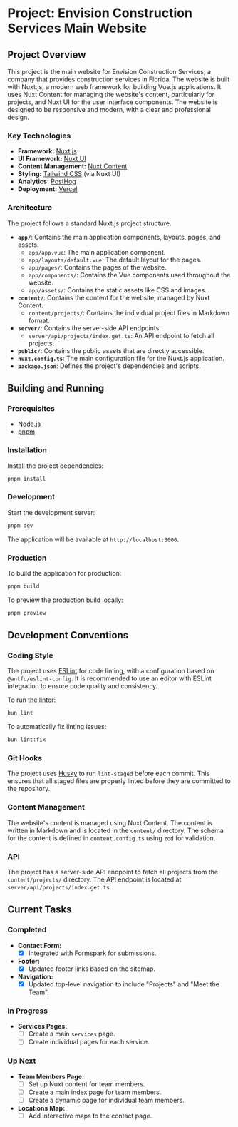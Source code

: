 # Project: Envision Construction Services Main Website

## Project Overview

This project is the main website for Envision Construction Services, a company that provides construction services in Florida. The website is built with Nuxt.js, a modern web framework for building Vue.js applications. It uses Nuxt Content for managing the website's content, particularly for projects, and Nuxt UI for the user interface components. The website is designed to be responsive and modern, with a clear and professional design.

### Key Technologies

- **Framework:** [Nuxt.js](https://nuxt.com/)
- **UI Framework:** [Nuxt UI](https://ui.nuxt.com/)
- **Content Management:** [Nuxt Content](https://content.nuxt.com/)
- **Styling:** [Tailwind CSS](https://tailwindcss.com/) (via Nuxt UI)
- **Analytics:** [PostHog](https://posthog.com/)
- **Deployment:** [Vercel](https://vercel.com/)

### Architecture

The project follows a standard Nuxt.js project structure.

- **`app/`**: Contains the main application components, layouts, pages, and assets.
  - `app/app.vue`: The main application component.
  - `app/layouts/default.vue`: The default layout for the pages.
  - `app/pages/`: Contains the pages of the website.
  - `app/components/`: Contains the Vue components used throughout the website.
  - `app/assets/`: Contains the static assets like CSS and images.
- **`content/`**: Contains the content for the website, managed by Nuxt Content.
  - `content/projects/`: Contains the individual project files in Markdown format.
- **`server/`**: Contains the server-side API endpoints.
  - `server/api/projects/index.get.ts`: An API endpoint to fetch all projects.
- **`public/`**: Contains the public assets that are directly accessible.
- **`nuxt.config.ts`**: The main configuration file for the Nuxt.js application.
- **`package.json`**: Defines the project's dependencies and scripts.

## Building and Running

### Prerequisites

- [Node.js](https://nodejs.org/)
- [pnpm](https://pnpm.io/)

### Installation

Install the project dependencies:

```bash
pnpm install
```

### Development

Start the development server:

```bash
pnpm dev
```

The application will be available at `http://localhost:3000`.

### Production

To build the application for production:

```bash
pnpm build
```

To preview the production build locally:

```bash
pnpm preview
```

## Development Conventions

### Coding Style

The project uses [ESLint](https://eslint.org/) for code linting, with a configuration based on `@antfu/eslint-config`. It is recommended to use an editor with ESLint integration to ensure code quality and consistency.

To run the linter:

```bash
bun lint
```

To automatically fix linting issues:

```bash
bun lint:fix
```

### Git Hooks

The project uses [Husky](https://typicode.github.io/husky/) to run `lint-staged` before each commit. This ensures that all staged files are properly linted before they are committed to the repository.

### Content Management

The website's content is managed using Nuxt Content. The content is written in Markdown and is located in the `content/` directory. The schema for the content is defined in `content.config.ts` using `zod` for validation.

### API

The project has a server-side API endpoint to fetch all projects from the `content/projects/` directory. The API endpoint is located at `server/api/projects/index.get.ts`.

## Current Tasks

### Completed
- **Contact Form:**
  - [x] Integrated with Formspark for submissions.
- **Footer:**
  - [x] Updated footer links based on the sitemap.
- **Navigation:**
  - [x] Updated top-level navigation to include "Projects" and "Meet the Team".

### In Progress
- **Services Pages:**
  - [ ] Create a main `services` page.
  - [ ] Create individual pages for each service.

### Up Next
- **Team Members Page:**
  - [ ] Set up Nuxt content for team members.
  - [ ] Create a main index page for team members.
  - [ ] Create a dynamic page for individual team members.
- **Locations Map:**
  - [ ] Add interactive maps to the contact page.